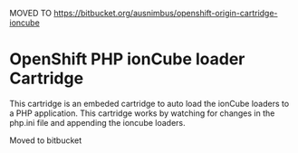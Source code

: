MOVED TO https://bitbucket.org/ausnimbus/openshift-origin-cartridge-ioncube

# OpenShift PHP ionCube loader Cartridge
This cartridge is an embeded cartridge to auto load the ionCube loaders to a PHP application. This cartridge works by watching for changes in the php.ini file and appending the ioncube loaders.

Moved to bitbucket 
